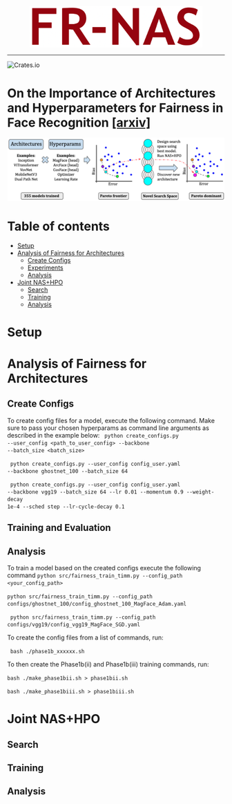 <br/>
<p align="center"><img src="img/fr-nas-logo.png" width=400 /></p>

----
![Crates.io](https://img.shields.io/crates/l/Ap?color=orange)
# On the Importance of Architectures and Hyperparameters for Fairness in Face Recognition [[arxiv]](https://arxiv.org/)
<p align="center"><img src="img/fr-nas-overview.png" width=700 /></p>

# Table of contents
- [Setup](#setup)
- [Analysis of Fairness for Architectures](#archs)
    - [Create Configs](#create_configs)
    - [Experiments](#experiments1)
    - [Analysis](#analysis1)
- [Joint NAS+HPO](#jointnashpo)
    - [Search](#search)
    - [Training](#training)
    - [Analysis](#analysis2)
# Setup <a name="setup"></a>
# Analysis of Fairness for Architectures <a name="archs"></a>
## Create Configs <a name="create_configs"></a>
To create config files for a model, execute the following command. Make sure to pass your chosen hyperparams as command line arguments as described in the example below:
<code> python create_configs.py --user_config <path_to_user_config> --backbone <backbone> --batch_size <batch_size> </code> 
 
<code> python create_configs.py --user_config config_user.yaml --backbone  ghostnet_100 --batch_size 64</code>
 
<code> python create_configs.py --user_config config_user.yaml --backbone vgg19 --batch_size 64 --lr 0.01 --momentum 0.9 --weight-decay 1e-4 --sched step --lr-cycle-decay 0.1 </code>
## Training and Evaluation <a name="experiments1"></a>
## Analysis <a name="analysis1"></a>



To train a model based on the created configs execute the following command
<code>python src/fairness_train_timm.py --config_path <your_config_path> </code> 
 
<code>python src/fairness_train_timm.py --config_path configs/ghostnet_100/config_ghostnet_100_MagFace_Adam.yaml </code>
 
<code> python src/fairness_train_timm.py --config_path configs/vgg19/config_vgg19_MagFace_SGD.yaml </code> 

To create the config files from a list of commands, run:

 <code> bash ./phase1b_xxxxxx.sh</code>

To then create the Phase1b(ii) and Phase1b(iii) training commands, run:

 <code>bash ./make_phase1bii.sh > phase1bii.sh</code>
 
<code>bash ./make_phase1biii.sh > phase1biii.sh</code>
# Joint NAS+HPO <a name="jointnashpo"></a>
## Search <a name="search"></a>
## Training<a name="training"></a>
## Analysis <a name="analysis2"></a>
